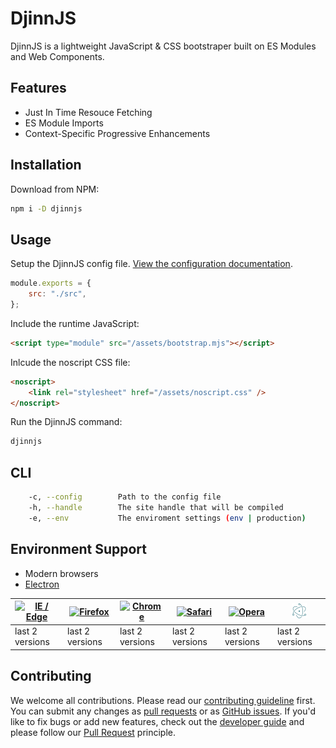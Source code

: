 # DjinnJS

DjinnJS is a lightweight JavaScript & CSS bootstraper built on ES Modules and Web Components.

## Features

-   Just In Time Resouce Fetching
-   ES Module Imports
-   Context-Specific Progressive Enhancements

## Installation

Download from NPM:

```sh
npm i -D djinnjs
```

## Usage

Setup the DjinnJS config file. [View the configuration documentation](https://djinnjs.com/configuration).

```javascript
module.exports = {
    src: "./src",
};
```

Include the runtime JavaScript:

```html
<script type="module" src="/assets/bootstrap.mjs"></script>
```

Inlcude the noscript CSS file:

```html
<noscript>
    <link rel="stylesheet" href="/assets/noscript.css" />
</noscript>
```

Run the DjinnJS command:

```sh
djinnjs
```

## CLI

```bash
    -c, --config        Path to the config file
    -h, --handle        The site handle that will be compiled
    -e, --env           The enviroment settings (env | production)
```

## Environment Support

-   Modern browsers
-   [Electron](https://electronjs.org/)

| [<img src="https://raw.githubusercontent.com/alrra/browser-logos/master/src/edge/edge_48x48.png" alt="IE / Edge" width="24px" height="24px" />](#) | [<img src="https://raw.githubusercontent.com/alrra/browser-logos/master/src/firefox/firefox_48x48.png" alt="Firefox" width="24px" height="24px" />](#) | [<img src="https://raw.githubusercontent.com/alrra/browser-logos/master/src/chrome/chrome_48x48.png" alt="Chrome" width="24px" height="24px" />](#) | [<img src="https://raw.githubusercontent.com/alrra/browser-logos/master/src/safari/safari_48x48.png" alt="Safari" width="24px" height="24px" />](#) | [<img src="https://raw.githubusercontent.com/alrra/browser-logos/master/src/opera/opera_48x48.png" alt="Opera" width="24px" height="24px" />](#) | [<img src="https://raw.githubusercontent.com/alrra/browser-logos/master/src/electron/electron_48x48.png" alt="Electron" width="24px" height="24px" />](#) |
| ------------------------------------------------------------------------------------------------------------------------------------------------------------------------------------------------- | ----------------------------------------------------------------------------------------------------------------------------------------------------------------------------------------------------- | -------------------------------------------------------------------------------------------------------------------------------------------------------------------------------------------------- | -------------------------------------------------------------------------------------------------------------------------------------------------------------------------------------------------- | ----------------------------------------------------------------------------------------------------------------------------------------------------------------------------------------------- | -------------------------------------------------------------------------------------------------------------------------------------------------------------------------------------------------------- |
| last 2 versions                                                                                                                                                                                     | last 2 versions                                                                                                                                                                                       | last 2 versions                                                                                                                                                                                    | last 2 versions                                                                                                                                                                                    | last 2 versions                                                                                                                                                                                 | last 2 versions                                                                                                                                                                                          |

## Contributing

We welcome all contributions. Please read our [contributing guideline](https://github.com/Pageworks/djinnjs-docs/blob/master/docs/contributing.md) first. You can submit any changes as [pull requests](https://github.com/Pageworks/djinnjs/pulls) or as [GitHub issues](https://github.com/Pageworks/djinnjs/issues). If you'd like to fix bugs or add new features, check out the [developer guide](https://djinnjs.com/developer-guide) and please follow our [Pull Request](https://djinnjs.com/contributing#branch-organization) principle.
